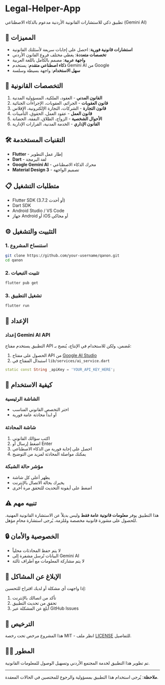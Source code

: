 # Legal-Helper-App

تطبيق ذكي للاستشارات القانونية الأردنية مدعوم بالذكاء الاصطناعي (Gemini AI)

## 🚀 المميزات

- **استشارات قانونية فورية**: احصل على إجابات سريعة لأسئلتك القانونية
- **تخصصات متعددة**: يغطي مختلف فروع القانون الأردني
- **واجهة عربية**: مصمم بالكامل باللغة العربية
- **ذكاء اصطناعي متقدم**: يستخدم Gemini AI من Google
- **سهل الاستخدام**: واجهة بسيطة وسلسة

## 📱 التخصصات القانونية

1. **القانون المدني** - العقود، الملكية، المسؤولية المدنية
2. **قانون العقوبات** - الجرائم، العقوبات، الإجراءات الجنائية  
3. **قانون التجارة** - الشركات، التجارة الإلكترونية، الإفلاس
4. **قانون العمل** - عقود العمل، الحقوق، التأمينات
5. **الأحوال الشخصية** - الزواج، الطلاق، النفقة، الحضانة
6. **القانون الإداري** - الخدمة المدنية، القرارات الإدارية

## 🛠️ التقنيات المستخدمة

- **Flutter** - إطار عمل التطوير
- **Dart** - لغة البرمجة
- **Google Gemini AI** - محرك الذكاء الاصطناعي
- **Material Design 3** - تصميم الواجهة

## 📋 متطلبات التشغيل

- Flutter SDK (3.7.2 أو أحدث)
- Dart SDK
- Android Studio / VS Code
- جهاز Android أو iOS أو محاكي

## ⚙️ التثبيت والتشغيل

### 1. استنساخ المشروع
```bash
git clone https://github.com/your-username/qanon.git
cd qanon
```

### 2. تثبيت التبعيات
```bash
flutter pub get
```

### 3. تشغيل التطبيق
```bash
flutter run
```

## 🔧 الإعداد

### إعداد Gemini AI API
التطبيق يستخدم مفتاح API مُضمن، ولكن للاستخدام في الإنتاج، يُنصح بـ:

1. الحصول على مفتاح API من [Google AI Studio](https://makersuite.google.com/app/apikey)
2. استبدال المفتاح في `lib/services/ai_service.dart`

```dart
static const String _apiKey = 'YOUR_API_KEY_HERE';
```

## 📱 كيفية الاستخدام

### الشاشة الرئيسية
- اختر التخصص القانوني المناسب
- أو ابدأ محادثة عامة فورية

### شاشة المحادثة
1. اكتب سؤالك القانوني
2. اضغط إرسال أو Enter
3. احصل على إجابة فورية من الذكاء الاصطناعي
4. يمكنك مواصلة المحادثة لمزيد من التوضيح

### مؤشر حالة الشبكة
- يظهر أعلى كل شاشة
- يخبرك بحالة الاتصال بالإنترنت
- اضغط على أيقونة التحديث للتحقق مرة أخرى

## ⚠️ تنبيه مهم

هذا التطبيق يوفر **معلومات قانونية عامة فقط** وليس بديلاً عن الاستشارة القانونية المهنية. للحصول على مشورة قانونية مخصصة ومُلزمة، يُرجى استشارة محامٍ مؤهل.

## 🔒 الخصوصية والأمان

- لا يتم حفظ المحادثات محلياً
- البيانات تُرسل مشفرة إلى Gemini AI
- لا يتم مشاركة المعلومات مع أطراف ثالثة

## 🐛 الإبلاغ عن المشاكل

إذا واجهت أي مشكلة أو لديك اقتراح للتحسين:
1. تأكد من اتصالك بالإنترنت
2. تحقق من تحديث التطبيق
3. أبلغ عن المشكلة عبر GitHub Issues

## 📄 الترخيص

هذا المشروع مرخص تحت رخصة MIT - انظر ملف [LICENSE](LICENSE) للتفاصيل.

## 👨‍💻 المطور

تم تطوير هذا التطبيق لخدمة المجتمع الأردني وتسهيل الوصول للمعلومات القانونية.

---

**ملاحظة**: يُرجى استخدام هذا التطبيق بمسؤولية والرجوع للمختصين في الحالات المعقدة.
